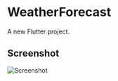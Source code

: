 # WeatherForecast

A new Flutter project.

## Screenshot

![Screenshot](assets/Screenshot_1718261809.png)
